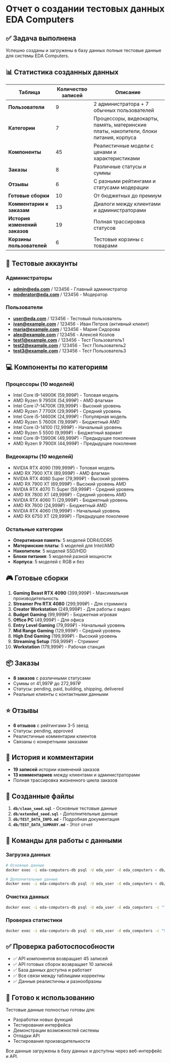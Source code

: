 # Отчет о создании тестовых данных EDA Computers

## ✅ Задача выполнена

Успешно созданы и загружены в базу данных полные тестовые данные для системы EDA Computers.

## 📊 Статистика созданных данных

| Таблица | Количество записей | Описание |
|---------|-------------------|----------|
| **Пользователи** | 9 | 2 администратора + 7 обычных пользователей |
| **Категории** | 7 | Процессоры, видеокарты, память, материнские платы, накопители, блоки питания, корпуса |
| **Компоненты** | 45 | Реалистичные модели с ценами и характеристиками |
| **Заказы** | 8 | Различные статусы и суммы |
| **Отзывы** | 6 | С разными рейтингами и статусами модерации |
| **Готовые сборки** | 10 | От бюджетных до премиум |
| **Комментарии к заказам** | 13 | Диалоги между клиентами и администраторами |
| **История изменений заказов** | 19 | Полная трассировка статусов |
| **Корзины пользователей** | 6 | Тестовые корзины с товарами |

## 🔐 Тестовые аккаунты

### Администраторы
- **admin@eda.com** / 123456 - Главный администратор
- **moderator@eda.com** / 123456 - Модератор

### Пользователи
- **user@eda.com** / 123456 - Тестовый пользователь
- **ivan@example.com** / 123456 - Иван Петров (активный клиент)
- **maria@example.com** / 123456 - Мария Сидорова
- **alex@example.com** / 123456 - Алексей Козлов
- **test1@example.com** / 123456 - Тест Пользователь1
- **test2@example.com** / 123456 - Тест Пользователь2
- **test3@example.com** / 123456 - Тест Пользователь3

## 💻 Компоненты по категориям

### Процессоры (10 моделей)
- Intel Core i9-14900K (59,999₽) - Топовая модель
- AMD Ryzen 9 7950X (54,999₽) - AMD флагман
- Intel Core i7-14700K (39,999₽) - Высокий уровень
- AMD Ryzen 7 7700X (29,999₽) - Средний уровень
- Intel Core i5-14600K (24,999₽) - Популярная модель
- AMD Ryzen 5 7600X (19,999₽) - Бюджетный AMD
- Intel Core i3-14100 (12,999₽) - Начальный уровень
- AMD Ryzen 5 5500 (9,999₽) - Бюджетный вариант
- Intel Core i9-13900K (49,999₽) - Предыдущее поколение
- AMD Ryzen 9 7900X (44,999₽) - Предыдущее поколение

### Видеокарты (10 моделей)
- NVIDIA RTX 4090 (199,999₽) - Топовая модель
- AMD RX 7900 XTX (89,999₽) - AMD флагман
- NVIDIA RTX 4080 Super (79,999₽) - Высокий уровень
- AMD RX 7900 XT (69,999₽) - Высокий уровень AMD
- NVIDIA RTX 4070 Ti Super (59,999₽) - Средний уровень
- AMD RX 7800 XT (49,999₽) - Средний уровень AMD
- NVIDIA RTX 4060 Ti (29,999₽) - Бюджетный уровень
- AMD RX 7600 (24,999₽) - Бюджетный AMD
- NVIDIA RTX 4060 (19,999₽) - Начальный уровень
- AMD RX 6750 XT (29,999₽) - Предыдущее поколение

### Остальные категории
- **Оперативная память**: 5 моделей DDR4/DDR5
- **Материнские платы**: 5 моделей для Intel/AMD
- **Накопители**: 5 моделей SSD/HDD
- **Блоки питания**: 5 моделей разной мощности
- **Корпуса**: 5 моделей с RGB и без

## 🎮 Готовые сборки

1. **Gaming Beast RTX 4090** (399,999₽) - Максимальная производительность
2. **Streamer Pro RTX 4080** (299,999₽) - Для стриминга
3. **Creator Workstation** (249,999₽) - Для работы с видео
4. **Budget Gaming** (99,999₽) - Бюджетная игровая
5. **Office PC** (49,999₽) - Для офиса
6. **Entry Level Gaming** (79,999₽) - Начальный уровень
7. **Mid Range Gaming** (129,999₽) - Средний уровень
8. **High End Gaming** (199,999₽) - Высокий уровень
9. **Streaming Setup** (159,999₽) - Стриминг
10. **Workstation** (179,999₽) - Рабочая станция

## 📦 Заказы

- **8 заказов** с различными статусами
- Суммы от 41,997₽ до 272,997₽
- Статусы: pending, paid, building, shipping, delivered
- Реальные клиенты с контактными данными

## ⭐ Отзывы

- **6 отзывов** с рейтингами 3-5 звезд
- Статусы: pending, approved
- Реалистичные комментарии клиентов
- Связаны с конкретными заказами

## 🔄 История и комментарии

- **19 записей** истории изменений заказов
- **13 комментариев** между клиентами и администраторами
- Полная трассировка жизненного цикла заказов

## 📁 Созданные файлы

1. **`db/clean_seed.sql`** - Основные тестовые данные
2. **`db/extended_seed.sql`** - Дополнительные данные
3. **`db/TEST_DATA_INFO.md`** - Подробная документация
4. **`db/TEST_DATA_SUMMARY.md`** - Этот отчет

## 🚀 Команды для работы с данными

### Загрузка данных
```bash
# Основные данные
docker exec -i eda-computers-db psql -U eda_user -d eda_computers < db/clean_seed.sql

# Дополнительные данные
docker exec -i eda-computers-db psql -U eda_user -d eda_computers < db/extended_seed.sql
```

### Очистка данных
```bash
docker exec -i eda-computers-db psql -U eda_user -d eda_computers -c "TRUNCATE TABLE order_comments, order_logs, reviews, orders, user_carts, user_sessions, components, builds, categories, users RESTART IDENTITY CASCADE;"
```

### Проверка статистики
```bash
docker exec -i eda-computers-db psql -U eda_user -d eda_computers -c "SELECT 'Пользователи' as table_name, COUNT(*) as count FROM users UNION ALL SELECT 'Компоненты', COUNT(*) FROM components UNION ALL SELECT 'Заказы', COUNT(*) FROM orders UNION ALL SELECT 'Отзывы', COUNT(*) FROM reviews;"
```

## ✅ Проверка работоспособности

- ✅ API компонентов возвращает 45 записей
- ✅ API готовых сборок возвращает 10 записей
- ✅ База данных доступна и работает
- ✅ Все связи между таблицами корректны
- ✅ Данные реалистичны и разнообразны

## 🎯 Готово к использованию

Тестовые данные полностью готовы для:
- Разработки новых функций
- Тестирования интерфейса
- Демонстрации возможностей системы
- Отладки API
- Тестирования производительности

Все данные загружены в базу данных и доступны через веб-интерфейс и API.
